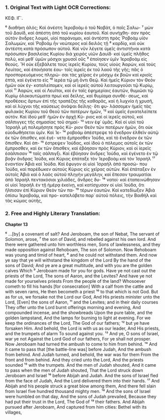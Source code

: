 ### 1. Original Text with Light OCR Corrections:

ΚΕΦ. ΙΓ΄.

⁶ διαθήκη ἁλός; Καὶ ἀνέστη Ἱεροβοὰμ ὁ τοῦ Ναβάτ, ὁ παῖς Σαλω-
⁷ μὼν τοῦ Δαυίδ, καὶ ἀπέστη ἀπὸ τοῦ κυρίου ἑαυτοῦ. Καὶ συνήχθη-
   σαν πρὸς αὐτὸν ἄνδρες λοιμοί, υἱοὶ παράνομοι, καὶ ἀντέστη πρὸς
   Ῥοβοὰμ υἱὸν Σαλωμών, καὶ Ῥοβοὰμ ἦν νεώτερος καὶ δειλὸς τῇ
⁸ καρδίᾳ, καὶ οὐκ ἀντέστη κατὰ πρόσωπον αὐτοῦ. Καὶ νῦν λέγετε
   ὑμεῖς ἀντιστῆναι κατὰ πρόσωπον βασιλείας Κυρίου διὰ χειρὸς υἱῶν
   Δαυίδ· καὶ ὑμεῖς πλῆθος πολύ, καὶ μεθ᾿ ὑμῶν μόσχοι χρυσοῖ οὓς
⁹ ἐποίησεν ὑμῖν Ἱεροβοὰμ εἰς θεούς. Ἢ οὐκ ἐξεβάλετε τοὺς ἱερεῖς
   Κυρίου, τοὺς υἱοὺς Ἀαρών, καὶ τοὺς Λευίτας, καὶ ἐποιήσατε ἑαυ-
   τοῖς ἱερεῖς ἐκ τοῦ λαοῦ τῆς γῆς; πᾶς ὁ προσπορευόμενος πληρώ-
   σαι τὰς χεῖρας ἐν μόσχῳ ἐκ βοῶν καὶ κριοῖς ἑπτά, καὶ ἐγένετο εἰς
¹⁰ ἱερέα τῷ μὴ ὄντι Θεῷ. Καὶ ἡμεῖς Κύριον τὸν Θεὸν ἡμῶν οὐκ ἐγ-
    καταλείπομεν, καὶ οἱ ἱερεῖς αὐτοῦ λειτουργοῦσι τῷ Κυρίῳ, υἱοὶ
¹¹ Ἀαρών, καὶ οἱ Λευῖται, καὶ ἐν ταῖς ἐφημερίαις ἑαυτῶν, θυμιῶσι
    τῷ Κυρίῳ ὁλοκαυτώματα πρωὶ καὶ δείλης, καὶ θυμίαμα συνθέ-
    σεως, καὶ προθέσεις ἄρτων ἐπὶ τῆς τραπέζης τῆς καθαρᾶς, καὶ ἡ
    λυχνία ἡ χρυσῆ, καὶ οἱ λύχνοι τῆς καύσεως ἀνάψαι δείλης· ὅτι φυ-
    λάσσομεν ἡμεῖς τὰς φυλακὰς Κυρίου τοῦ Θεοῦ τῶν πατέρων ἡμῶν,
¹² καὶ ὑμεῖς ἐγκατελείπετε αὐτόν. Καὶ ἰδοὺ μεθ᾿ ἡμῶν ἐν ἀρχῇ Κύ-
    ριος καὶ οἱ ἱερεῖς αὐτοῦ, καὶ σάλπιγγες τῆς σημασίας τοῦ σημαί-
¹³ νειν ἐφ᾿ ὑμᾶς. Καὶ οἱ υἱοὶ τοῦ Ἰσραὴλ μὴ πολεμήσητε πρὸς Κύ-
    ριον Θεὸν τῶν πατέρων ἡμῶν, ὅτι οὐκ εὐοδωθήσεται ὑμῖν. Καὶ Ἱε-
¹⁴ ροβοὰμ ἀπέστρεψε τὸ ἔνεδρον ἐλθεῖν αὐτῷ ἐκ τῶν ὄπισθεν, καὶ ἐγέ-
    νετο ἔμπροσθεν Ἰούδα, καὶ τὸ ἔνεδρον ἐκ τῶν ὄπισθεν. Καὶ ἀπ-
¹⁵ έστρεψεν Ἰούδας, καὶ ἰδοὺ ὁ πόλεμος αὐτοῖς ἐκ τῶν ἔμπροσθεν, καὶ
    ἐκ τῶν ὄπισθεν, καὶ ἐβόησαν πρὸς Κύριον, καὶ οἱ ἱερεῖς ἐσάλπισαν
¹⁶ ταῖς σάλπιγξι. Καὶ ἐβόησαν ἄνδρες Ἰούδα, καὶ ἐγένετο ἐν τῷ βοᾷν
    ἄνδρας Ἰούδα, καὶ Κύριος ἐπάταξε τὸν Ἱεροβοὰμ καὶ τὸν Ἰσραὴλ
¹⁷ ἐναντίον Ἀβιὰ καὶ Ἰούδα. Καὶ ἔφυγον οἱ υἱοὶ Ἰσραὴλ ἀπὸ προσώ-
    που Ἰούδα, καὶ παρέδωκεν αὐτοὺς Κύριος εἰς χεῖρας αὐτῶν. Καὶ
    ἐπάταξεν ἐν αὐτοῖς Ἀβιὰ καὶ ὁ λαὸς αὐτοῦ πληγὴν μεγάλην, καὶ
    ἔπεσαν τραυματίαι ἀπὸ Ἰσραὴλ πεντακόσιαι χιλιάδες, ἄνδρες δυ-
¹⁸ νατοί· καὶ ἐταπεινώθησαν οἱ υἱοὶ Ἰσραὴλ ἐν τῇ ἡμέρᾳ ἐκείνῃ, καὶ
    κατίσχυσαν οἱ υἱοὶ Ἰούδα, ὅτι ἤλπισαν ἐπὶ Κύριον Θεὸν τῶν πα-
¹⁹ τέρων ἑαυτῶν. Καὶ κατεδίωξεν Ἀβιὰ ὀπίσω Ἱεροβοάμ, καὶ προ-
    κατελάβετο παρ᾿ αὐτοῦ πόλεις, τὴν Βαιθὴλ καὶ τὰς κώμας αὐτῆς,

### 2. Free and Highly Literary Translation:

**Chapter 13**

⁶ ...[by] a covenant of salt?
And Jeroboam, the son of Nebat,
The servant of Solomon, arose,
⁷ the son of David, and rebelled against his own lord.
And there were gathered unto him worthless men,
Sons of lawlessness, and they made opposition against Rehoboam,
The son of Solomon. Now Rehoboam was young and timid of heart,
⁸ and he could not withstand them.
And now ye say that ye will withstand the kingdom of the Lord
By the hand of the sons of David;
And ye are a great multitude, and with you are the golden calves
Which
⁹ Jeroboam made for you for gods.
Have ye not cast out the priests of the Lord,
The sons of Aaron, and the Levites?
And have ye not made for yourselves priests
From the people of the land?
Whosoever cometh to fill his hands [for consecration]
With a calf from the cattle and with seven rams,
He then becometh a priest
¹⁰ to that which is not God.
But as for us, we forsake not the Lord our God,
And His priests minister unto the Lord,
[Even] the sons of Aaron,
¹¹ and the Levites; and in their daily courses
They offer unto the Lord burnt offerings morning and evening,
And compounded incense, and the showbreads
Upon the pure table, and the golden lampstand,
And the lamps for burning to light at evening.
For we keep the ordinances of the Lord,
The God of our fathers;
¹² but ye have forsaken Him.
And behold, the Lord is with us as our leader,
And His priests, and the trumpets of alarm
To sound against you.
¹³ And ye, O sons of Israel, war ye not
Against the Lord God of our fathers,
For ye shall not prosper.
Now Jeroboam had turned the ambush to come to him from behind.
¹⁴ And it came to pass that [the battle-line was] before Judah,
And the ambush from behind.
And Judah turned, and behold, the war was for them
From the front and from behind.
And they cried unto the Lord,
And the priests sounded
¹⁵ with the trumpets.
And the men of Judah shouted,
And it came to pass when the men of Judah shouted,
That the Lord struck down Jeroboam and Israel
¹⁶ before Abijah and Judah.
And the sons of Israel fled from the face of Judah,
And the Lord delivered them into their hands.
¹⁷ And Abijah and his people struck a great blow among them,
And there fell slain from Israel five hundred thousand mighty men.
¹⁸ And the sons of Israel were humbled on that day,
And the sons of Judah prevailed,
Because they had put their trust in the Lord,
The God of
¹⁹ their fathers.
And Abijah pursued after Jeroboam,
And captured from him cities:
Bethel with its villages,